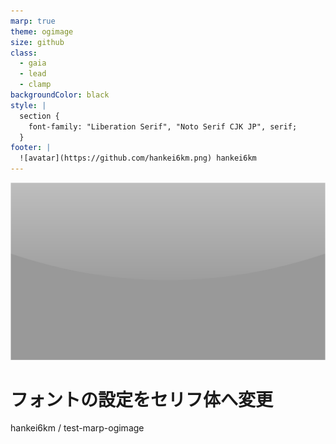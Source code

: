 ```yaml
---
marp: true
theme: ogimage
size: github
class:
  - gaia
  - lead
  - clamp
backgroundColor: black
style: |
  section {
    font-family: "Liberation Serif", "Noto Serif CJK JP", serif;
  }
footer: |
  ![avatar](https://github.com/hankei6km.png) hankei6km
---
```


![bg](https://github.com/hankei6km/test-marp-ogimage/raw/main/md/assets/bg_image01.png)

# **フォント**の設定を**セリフ体**へ変更

hankei6km / test-marp-ogimage
